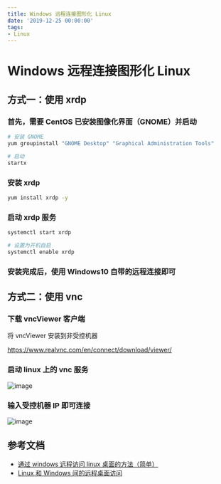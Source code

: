 ```yaml
---
title: Windows 远程连接图形化 Linux
date: '2019-12-25 00:00:00'
tags:
- Linux
---
```

# Windows 远程连接图形化 Linux

## 方式一：使用 xrdp

### 首先，需要 CentOS 已安装图像化界面（GNOME）并启动
```bash
# 安装 GNOME
yum groupinstall "GNOME Desktop" "Graphical Administration Tools"

# 启动
startx
```

### 安装 xrdp

```bash
yum install xrdp -y
```

### 启动 xrdp 服务
```bash
systemctl start xrdp

# 设置为开机自启
systemctl enable xrdp
```

### 安装完成后，使用 Windows10 自带的远程连接即可


## 方式二：使用 vnc

### 下载 vncViewer 客户端

将 vncViewer 安装到非受控机器

https://www.realvnc.com/en/connect/download/viewer/

### 启动 linux 上的 vnc 服务

![image](https://gitee.com/swang-harbin/pic-bed/raw/master/images/2021/20210609143009.png)

### 输入受控机器 IP 即可连接

![image](https://gitee.com/swang-harbin/pic-bed/raw/master/images/2021/20210619224104.png)

## 参考文档

- [通过 windows 远程访问 linux 桌面的方法（简单）](https://www.cnblogs.com/lizhangshu/p/9709531.html)
- [Linux 和 Windows 间的远程桌面访问](https://blog.csdn.net/u011054333/article/details/79905102)

